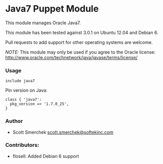 # Java7 Puppet Module
This module manages Oracle Java7.

This module has been tested against 3.0.1 on Ubuntu 12.04 and Debian 6.

Pull requests to add support for other operating systems are welcome.

*NOTE:* This module may only be used if you agree to the Oracle license: http://www.oracle.com/technetwork/java/javase/terms/license/

### Usage

    include java7

Pin version on Java:

    class { 'java7':
      pkg_version => '1.7.0_25',
    }

### Author
* Scott Smerchek <scott.smerchek@softekinc.com>

### Contributors:
* flosell: Added Debian 6 support
